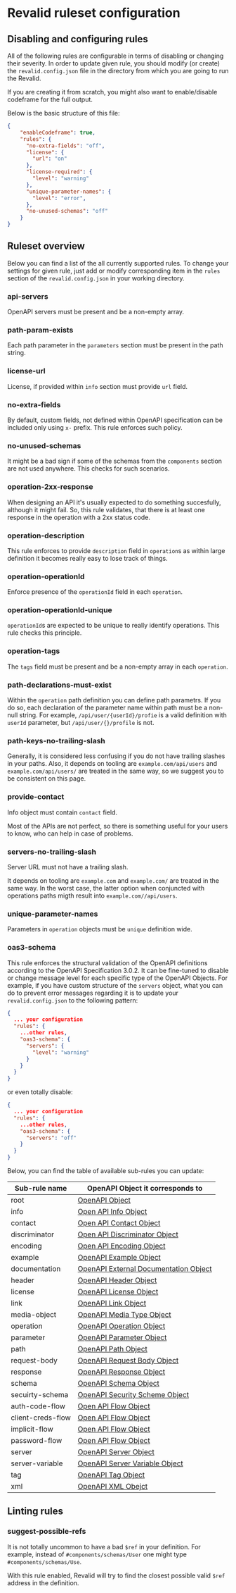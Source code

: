 # Revalid ruleset configuration

## Disabling and configuring rules
All of the following rules are configurable in terms of disabling or changing their severity. In order to update given rule, you should modify (or create) the `revalid.config.json` file in the directory from which you are going to run the Revalid.

If you are creating it from scratch, you might also want to enable/disable codeframe for the full output.

Below is the basic structure of this file:

```json
{
    "enableCodeframe": true,
    "rules": {
      "no-extra-fields": "off",
      "license": {
        "url": "on"
      },
      "license-required": {
        "level": "warning"
      },
      "unique-parameter-names": {
        "level": "error",
      },
      "no-unused-schemas": "off"
    }
}
```

## Ruleset overview

Below you can find a list of the all currently supported rules. To change your settings for given rule, just add or modify corresponding item in the `rules` section of the `revalid.config.json` in your working directory.

### api-servers
OpenAPI servers must be present and be a non-empty array.

### path-param-exists
Each path parameter in the `parameters` section must be present in the path string.

### license-url
License, if provided within `info` section must provide `url` field.

### no-extra-fields
By default, custom fields, not defined within OpenAPI specification can be included only using `x-` prefix. This rule enforces such policy.

### no-unused-schemas
It might be a bad sign if some of the schemas from the `components` section are not used anywhere. This checks for such scenarios.

### operation-2xx-response
When designing an API it's usually expected to do something succesfully, although it might fail. So, this rule validates, that there is at least one response in the operation with a 2xx status code.

### operation-description
This rule enforces to provide `description` field in `operation`s as within large definition it becomes really easy to lose track of things.

### operation-operationId
Enforce presence of the `operationId` field in each `operation`.

### operation-operationId-unique
`operationId`s are expected to be unique to really identify operations. This rule checks this principle.

### operation-tags
The `tags` field must be present and be a non-empty array in each `operation`.

### path-declarations-must-exist
Within the `operation` path definition you can define path parametrs. If you do so, each declaration of the parameter name within path must be a non-null string. For example, `/api/user/{userId}/profie` is a valid definition with `userId` parameter, but `/api/user/{}/profile` is not.

### path-keys-no-trailing-slash
Generally, it is considered less confusing if you do not have trailing slashes in your paths.  Also, it depends on tooling are `example.com/api/users` and `example.com/api/users/` are treated in the same way, so we suggest you to be consistent on this page.

### provide-contact
Info object must contain `contact` field.

Most of the APIs are not perfect, so there is something useful for your users to know, who can help in case of problems.

### servers-no-trailing-slash
Server URL must not have a trailing slash.

It depends on tooling are `example.com` and `example.com/` are treated in the same way. In the worst case, the latter option when conjuncted with operations paths migth result into `example.com//api/users`.

### unique-parameter-names
Parameters in `operation` objects must be `unique` definition wide.

### oas3-schema
This rule enforces the structural validation of the OpenAPI definitions according to the OpenAPI Specification 3.0.2. It can be fine-tuned to disable or change message level for each specific type of the OpenAPI Objects. For example, if you have custom structure of the `servers` object, what you can do to prevent error messages regarding it is to update your `revalid.config.json` to the following pattern:

```json
{
  ... your configuration
  "rules": {
    ...other rules,
    "oas3-schema": {
      "servers": {
        "level": "warning"
      }
    }
  }
}
```
or even totally disable:
```json
{
  ... your configuration
  "rules": {
    ...other rules,
    "oas3-schema": {
      "servers": "off"
    }
  }
}
```

Below, you can find the table of available sub-rules you can update:

| Sub-rule name | OpenAPI Object it corresponds to|
|---|---|
| root | [OpenAPI Object](https://github.com/OAI/OpenAPI-Specification/blob/master/versions/3.0.2.md#oasObject) |
| info | [Open API Info Object](https://github.com/OAI/OpenAPI-Specification/blob/master/versions/3.0.2.md#infoObject) |
| contact | [Open API Contact Object](https://github.com/OAI/OpenAPI-Specification/blob/master/versions/3.0.2.md#contactObject) |
| discriminator | [Open API Discriminator Object](https://github.com/OAI/OpenAPI-Specification/blob/master/versions/3.0.2.md#discriminatorObject) |
| encoding | [Open API Encoding Object](https://github.com/OAI/OpenAPI-Specification/blob/master/versions/3.0.2.md#encodingObject) |
| example | [OpenAPI Example Object](https://github.com/OAI/OpenAPI-Specification/blob/master/versions/3.0.2.md#exampleObject) |
| documentation | [OpenAPI External Documentation Object](https://github.com/OAI/OpenAPI-Specification/blob/master/versions/3.0.2.md#externalDocumentationObject) |
| header | [OpenAPI Header Object](https://github.com/OAI/OpenAPI-Specification/blob/master/versions/3.0.2.md#headerObject) |
| license | [OpenAPI License Object](https://github.com/OAI/OpenAPI-Specification/blob/master/versions/3.0.2.md#licenseObject) |
| link | [OpenAPI Link Object](https://github.com/OAI/OpenAPI-Specification/blob/master/versions/3.0.2.md#linkObject) |
| media-object | [OpenAPI Media Type Object](https://github.com/OAI/OpenAPI-Specification/blob/master/versions/3.0.2.md#mediaTypeObject) | 
| operation | [OpenAPI Operation Object](https://github.com/OAI/OpenAPI-Specification/blob/master/versions/3.0.2.md#operationObject) |
| parameter | [OpenAPI Parameter Object](https://github.com/OAI/OpenAPI-Specification/blob/master/versions/3.0.2.md#parameterObject) |
| path | [OpenAPI Path Object](https://github.com/OAI/OpenAPI-Specification/blob/master/versions/3.0.2.md#pathItemObject) |
| request-body | [OpenAPI Request Body Object](https://github.com/OAI/OpenAPI-Specification/blob/master/versions/3.0.2.md#requestBodyObject) |
| response | [OpenAPI Response Object](https://github.com/OAI/OpenAPI-Specification/blob/master/versions/3.0.2.md#responseObject) |
| schema | [OpenAPI Schema Object](https://github.com/OAI/OpenAPI-Specification/blob/master/versions/3.0.2.md#schemaObject) |
| secuirty-schema | [OpenAPI Security Scheme Object](https://github.com/OAI/OpenAPI-Specification/blob/master/versions/3.0.2.md#securitySchemeObject)|
| auth-code-flow | [Open API Flow Object](https://github.com/OAI/OpenAPI-Specification/blob/master/versions/3.0.2.md#oauthFlowObject)|
| client-creds-flow | [Open API Flow Object](https://github.com/OAI/OpenAPI-Specification/blob/master/versions/3.0.2.md#oauthFlowObject)|
| implicit-flow | [Open API Flow Object](https://github.com/OAI/OpenAPI-Specification/blob/master/versions/3.0.2.md#oauthFlowObject)|
| password-flow | [Open API Flow Object](https://github.com/OAI/OpenAPI-Specification/blob/master/versions/3.0.2.md#oauthFlowObject)|
| server | [OpenAPI Server Object](https://github.com/OAI/OpenAPI-Specification/blob/master/versions/3.0.2.md#serverObject) |
| server-variable | [OpenAPI Server Variable Object](https://github.com/OAI/OpenAPI-Specification/blob/master/versions/3.0.2.md#serverVariableObject) |
| tag | [OpenAPI Tag Object](https://github.com/OAI/OpenAPI-Specification/blob/master/versions/3.0.2.md#tagObject) |
| xml | [OpenAPI XML Obejct](https://github.com/OAI/OpenAPI-Specification/blob/master/versions/3.0.2.md#xmlObject) |


## Linting rules
### suggest-possible-refs
It is not totally uncommon to have a bad `$ref` in your definition. For example, instead of `#components/schemas/User` one might type `#components/schemas/Use`.

With this rule enabled, Revalid will try to find the closest possible valid `$ref` address in the definition.
